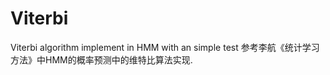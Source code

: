 # Viterbi
Viterbi algorithm implement in HMM with an simple test
参考李航《统计学习方法》中HMM的概率预测中的维特比算法实现.



